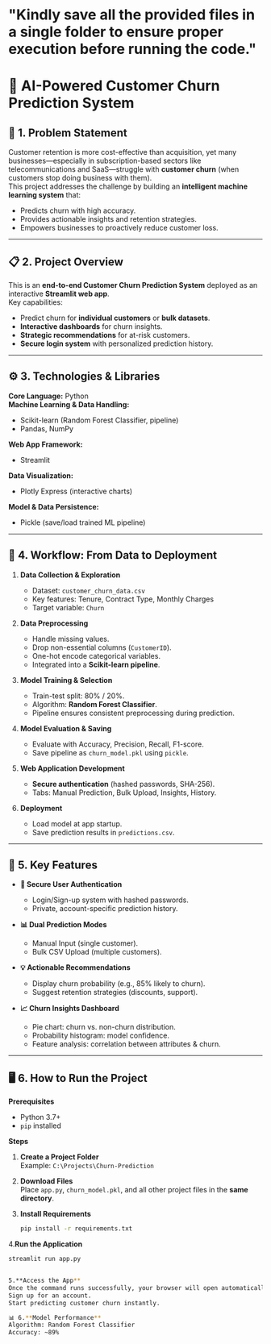 # "Kindly save all the provided files in a single folder to ensure proper execution before running the code."

# 🔮 AI-Powered Customer Churn Prediction System

## 📌 1. Problem Statement
Customer retention is more cost-effective than acquisition, yet many businesses—especially in subscription-based sectors like telecommunications and SaaS—struggle with **customer churn** (when customers stop doing business with them).  
This project addresses the challenge by building an **intelligent machine learning system** that:
- Predicts churn with high accuracy.
- Provides actionable insights and retention strategies.
- Empowers businesses to proactively reduce customer loss.

---

## 📋 2. Project Overview
This is an **end-to-end Customer Churn Prediction System** deployed as an interactive **Streamlit web app**.  
Key capabilities:
- Predict churn for **individual customers** or **bulk datasets**.
- **Interactive dashboards** for churn insights.
- **Strategic recommendations** for at-risk customers.
- **Secure login system** with personalized prediction history.

---

## ⚙️ 3. Technologies & Libraries
**Core Language:** Python  
**Machine Learning & Data Handling:**  
- Scikit-learn (Random Forest Classifier, pipeline)  
- Pandas, NumPy  

**Web App Framework:**  
- Streamlit  

**Data Visualization:**  
- Plotly Express (interactive charts)  

**Model & Data Persistence:**  
- Pickle (save/load trained ML pipeline)  

---

## 🧠 4. Workflow: From Data to Deployment
1. **Data Collection & Exploration**
   - Dataset: `customer_churn_data.csv`
   - Key features: Tenure, Contract Type, Monthly Charges
   - Target variable: `Churn`

2. **Data Preprocessing**
   - Handle missing values.
   - Drop non-essential columns (`CustomerID`).
   - One-hot encode categorical variables.
   - Integrated into a **Scikit-learn pipeline**.

3. **Model Training & Selection**
   - Train-test split: 80% / 20%.
   - Algorithm: **Random Forest Classifier**.
   - Pipeline ensures consistent preprocessing during prediction.

4. **Model Evaluation & Saving**
   - Evaluate with Accuracy, Precision, Recall, F1-score.
   - Save pipeline as `churn_model.pkl` using `pickle`.

5. **Web Application Development**
   - **Secure authentication** (hashed passwords, SHA-256).
   - Tabs: Manual Prediction, Bulk Upload, Insights, History.

6. **Deployment**
   - Load model at app startup.
   - Save prediction results in `predictions.csv`.

---

## 🌟 5. Key Features
- **🔐 Secure User Authentication**
  - Login/Sign-up system with hashed passwords.
  - Private, account-specific prediction history.

- **📊 Dual Prediction Modes**
  - Manual Input (single customer).
  - Bulk CSV Upload (multiple customers).

- **💡 Actionable Recommendations**
  - Display churn probability (e.g., 85% likely to churn).
  - Suggest retention strategies (discounts, support).

- **📈 Churn Insights Dashboard**
  - Pie chart: churn vs. non-churn distribution.
  - Probability histogram: model confidence.
  - Feature analysis: correlation between attributes & churn.

---

## 🖥 6. How to Run the Project
**Prerequisites**
- Python 3.7+
- `pip` installed

**Steps**
1. **Create a Project Folder**  
   Example: `C:\Projects\Churn-Prediction`

2. **Download Files**  
   Place `app.py`, `churn_model.pkl`, and all other project files in the **same directory**.

3. **Install Requirements**
   ```bash
   pip install -r requirements.txt
4.**Run the Application**
```bash
streamlit run app.py


5.**Access the App**
Once the command runs successfully, your browser will open automatically.
Sign up for an account.
Start predicting customer churn instantly.

📊 6.**Model Performance**
Algorithm: Random Forest Classifier
Accuracy: ~89%





